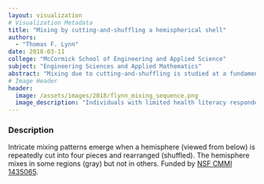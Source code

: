 ```yaml
---
layout: visualization
# Visualization Metadata
title: "Mixing by cutting-and-shuffling a hemispherical shell"
authors:
  - "Thomas F. Lynn"
date: 2018-03-11
college: "McCormick School of Engineering and Applied Science"
subject: "Engineering Sciences and Applied Mathematics"
abstract: "Mixing due to cutting-and-shuffling is studied at a fundamental level using 2D mappings known as Piecewise Isometries (PWI) which can create beautiful mixing patterns. The PWI studied here splits a hemispherical shell (HS) into four curved triangular pieces that are rearranged to make a shuffled HS. Applying the PWI repeatedly (1, 20, and 20,000 times) to an initial condition (left) reveals circular regions devoid of mixing and regions that appear well-mixed (gray), the size of which determine how well the HS is mixed. PWI operations on initial conditions like those shown require highly parallel computation on a GPU to allow adequate repetition to resolve mixing patterns. The behavior of PWIs can be used to design efficient mixing systems. Funded by NSF CMMI 1435065."
# Image Header
header:
  image: /assets/images/2018/flynn_mixing_sequence.png
  image_description: "Individuals with limited health literacy responded differently to this question about depression, showing that their level of depression may be underestimated."
---
```

### Description
Intricate mixing patterns emerge when a hemisphere (viewed from below) is repeatedly cut into four pieces and rearranged (shuffled). The hemisphere mixes in some regions (gray) but not in others. Funded by [NSF CMMI 1435065](https://www.nsf.gov/awardsearch/showAward?AWD_ID=1435065).
